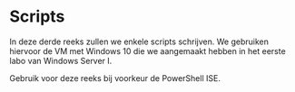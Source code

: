# Scripts
In deze derde reeks zullen we enkele scripts schrijven. We gebruiken hiervoor de VM met Windows 10 die we aangemaakt hebben in het eerste labo van Windows Server I.

Gebruik voor deze reeks bij voorkeur de PowerShell ISE.